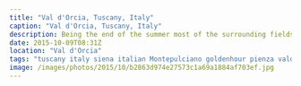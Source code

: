 ```yaml
---
title: "Val d'Orcia, Tuscany, Italy"
caption: "Val d'Orcia, Tuscany, Italy"
description: Being the end of the summer most of the surrounding fields we're no longer luscious green but barren and ploughed ready for next year. A little low-light gives a little contrast to the fields."
date: 2015-10-09T08:31Z
location: "Val d'Orcia"
tags: "tuscany italy siena italian Montepulciano goldenhour pienza valdorcia"
image: /images/photos/2015/10/b2863d974e27573c1a69a1884af703ef.jpg
---
```


